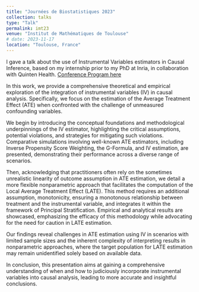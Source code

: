 ```yaml
---
title: "Journées de Biostatistiques 2023"
collection: talks
type: "Talk"
permalink: imt23
venue: "Institut de Mathématiques de Toulouse"
# date: 2023-11-17
location: "Toulouse, France"
---
```


I gave a talk about the use of Instrumental Variables estimators in Causal Inference, based on my internship prior to my PhD at Inria, in collaboration with Quinten Health.
[Conference Program here](https://indico.math.cnrs.fr/event/9989/)

In this work, we provide a comprehensive theoretical and empirical exploration of the integration of instrumental variables (IV) in causal analysis. Specifically, we focus on the estimation of the Average Treatment Effect (ATE) when confronted with the challenge of unmeasured confounding variables.

We begin by introducing the conceptual foundations and methodological underpinnings of the IV estimator, highlighting the critical assumptions, potential violations, and strategies for mitigating such violations. Comparative simulations involving well-known ATE estimators, including Inverse Propensity Score Weighting, the G-Formula, and IV estimation, are presented, demonstrating their performance across a diverse range of scenarios.

Then, acknowledging that practitioners often rely on the sometimes unrealistic linearity of outcome assumption in ATE estimation, we detail a more flexible nonparametric approach that facilitates the computation of the Local Average Treatment Effect (LATE). This method requires an additional assumption, monotonicity, ensuring a monotonous relationship between treatment and the instrumental variable, and integrates it within the framework of Principal Stratification. Empirical and analytical results are showcased, emphasizing the efficacy of this methodology while advocating for the need for caution in LATE estimation.

Our findings reveal challenges in ATE estimation using IV in scenarios with limited sample sizes and the inherent complexity of interpreting results in nonparametric approaches, where the target population for LATE estimation may remain unidentified solely based on available data.

In conclusion, this presentation aims at gaining a comprehensive understanding of when and how to judiciously incorporate instrumental variables into causal analysis, leading to more accurate and insightful conclusions.